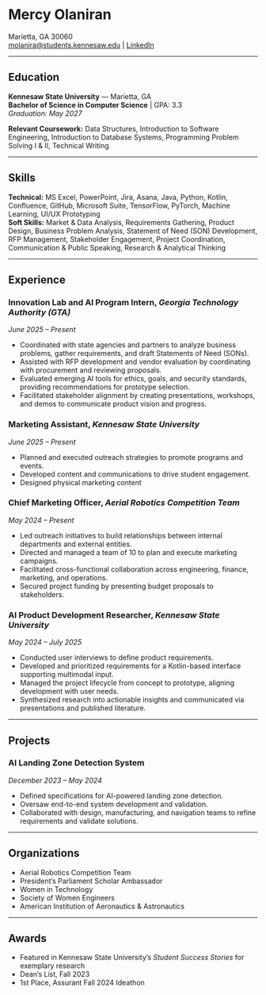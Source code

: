 # Mercy Olaniran

Marietta, GA 30060  
[molanira@students.kennesaw.edu](mailto:molanira@students.kennesaw.edu) |  [LinkedIn](https://www.linkedin.com/in/mercyolaniran)

---

## Education
**Kennesaw State University** — Marietta, GA  
**Bachelor of Science in Computer Science** | GPA: 3.3  
_Graduation: May 2027_

**Relevant Coursework:** Data Structures, Introduction to Software Engineering, Introduction to Database Systems, Programming Problem Solving I & II, Technical Writing

---

## Skills
**Technical:** MS Excel, PowerPoint, Jira, Asana, Java, Python, Kotlin, Confluence, GitHub, Microsoft Suite, TensorFlow, PyTorch, Machine Learning, UI/UX Prototyping  
**Soft Skills:** Market & Data Analysis, Requirements Gathering, Product Design, Business Problem Analysis, Statement of Need (SON) Development, RFP Management, Stakeholder Engagement, Project Coordination, Communication & Public Speaking, Research & Analytical Thinking

---

## Experience

### Innovation Lab and AI Program Intern, _Georgia Technology Authority (GTA)_  
_June 2025 – Present_  
- Coordinated with state agencies and partners to analyze business problems, gather requirements, and draft Statements of Need (SONs).  
- Assisted with RFP development and vendor evaluation by coordinating with procurement and reviewing proposals.  
- Evaluated emerging AI tools for ethics, goals, and security standards, providing recommendations for prototype selection.  
- Facilitated stakeholder alignment by creating presentations, workshops, and demos to communicate product vision and progress.


### Marketing Assistant, _Kennesaw State University_  
_June 2025 – Present_  
- Planned and executed outreach strategies to promote programs and events.  
- Developed content and communications to drive student engagement.  
- Designed physical marketing content


### Chief Marketing Officer, _Aerial Robotics Competition Team_  
_May 2024 – Present_  
- Led outreach initiatives to build relationships between internal departments and external entities.  
- Directed and managed a team of 10 to plan and execute marketing campaigns.  
- Facilitated cross-functional collaboration across engineering, finance, marketing, and operations.  
- Secured project funding by presenting budget proposals to stakeholders.

  
### AI Product Development Researcher, _Kennesaw State University_  
_May 2024 – July 2025_  
- Conducted user interviews to define product requirements.  
- Developed and prioritized requirements for a Kotlin-based interface supporting multimodal input.  
- Managed the project lifecycle from concept to prototype, aligning development with user needs.  
- Synthesized research into actionable insights and communicated via presentations and published literature.  

---

## Projects

### AI Landing Zone Detection System  
_December 2023 – May 2024_  
- Defined specifications for AI-powered landing zone detection.  
- Oversaw end-to-end system development and validation.  
- Collaborated with design, manufacturing, and navigation teams to refine requirements and validate solutions.
 

---

## Organizations
- Aerial Robotics Competition Team  
- President’s Parliament Scholar Ambassador  
- Women in Technology  
- Society of Women Engineers  
- American Institution of Aeronautics & Astronautics  

---

## Awards
- Featured in Kennesaw State University’s *Student Success Stories* for exemplary research  
- Dean’s List, Fall 2023  
- 1st Place, Assurant Fall 2024 Ideathon  


